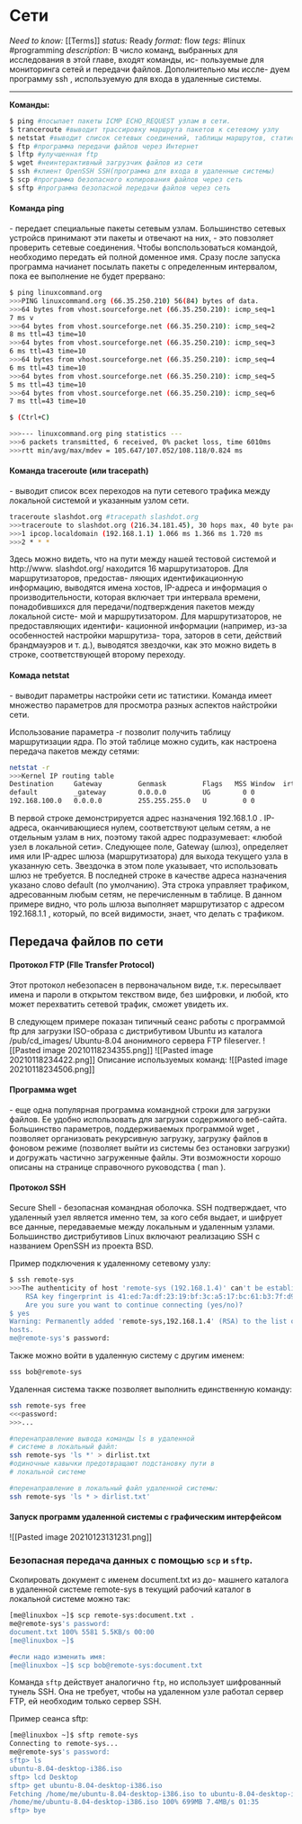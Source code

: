 # Сети
*Need to know:* [[Terms]]
*status:* Ready
*format:* flow
*tegs:* #linux #programming
*description:* В число команд, выбранных для исследования в этой главе, входят команды, ис-
пользуемые для мониторинга сетей и передачи файлов. Дополнительно мы иссле-
дуем программу ssh , используемую для входа в удаленные системы.

---
**Команды:**
```bash
$ ping #посылает пакеты ICMP ECHO_REQUEST узлам в сети.
$ tranceroute #выводит трассировку маршрута пакетов к сетевому узлу
$ netstat #выводит список сетевых соединений, таблицы маршрутов, статистику интерфейсов, маскируемые соединения и сведения о сленстве в широковещательных группах
$ ftp #программа передачи файлов через Интернет
$ lftp #улучшенная ftp
$ wget #неинтерактивный загрузчик файлов из сети
$ ssh #клиент OpenSSH SSH(программа для входа в удаленные системы)
$ scp #программа безопасного копирования файлов через сеть
$ sftp #программа безопасной передачи файлов через сеть
```

#### Команда ping
\- передает специальные пакеты сетевым узлам. Большинство сетевых устройсв принимают эти пакеты и отвечают на них, - это повзоляет проверить сетевые соединения.
Чтобы вопспользоваться командой, необходимо передать ей полной доменное имя. Сразу после запуска программа начианет посылать пакеты с определенным интервалом, пока ее выполнение не будет прервано:
```bash
$ ping linuxcommand.org
>>>PING linuxcommand.org (66.35.250.210) 56(84) bytes of data.
>>>64 bytes from vhost.sourceforge.net (66.35.250.210): icmp_seq=1
7 ms v
>>>64 bytes from vhost.sourceforge.net (66.35.250.210): icmp_seq=2
8 ms ttl=43 time=10
>>>64 bytes from vhost.sourceforge.net (66.35.250.210): icmp_seq=3
6 ms ttl=43 time=10
>>>64 bytes from vhost.sourceforge.net (66.35.250.210): icmp_seq=4
6 ms ttl=43 time=10
>>>64 bytes from vhost.sourceforge.net (66.35.250.210): icmp_seq=5
5 ms ttl=43 time=10
>>>64 bytes from vhost.sourceforge.net (66.35.250.210): icmp_seq=6
7 ms ttl=43 time=10

$ (Ctrl+C)

>>>--- linuxcommand.org ping statistics ---
>>>6 packets transmitted, 6 received, 0% packet loss, time 6010ms
>>>rtt min/avg/max/mdev = 105.647/107.052/108.118/0.824 ms
```

#### Команда traceroute (или tracepath)
\- выводит список всех переходов на пути сетевого трафика между локальной системой и указанным узлом сети.
```bash
traceroute slashdot.org #tracepath slashdot.org
>>>traceroute to slashdot.org (216.34.181.45), 30 hops max, 40 byte packets
>>>1 ipcop.localdomain (192.168.1.1) 1.066 ms 1.366 ms 1.720 ms
>>>2 * * *
```
Здесь можно видеть, что на пути между нашей тестовой системой и http://www.
slashdot.org/ находится 16 маршрутизаторов. Для маршрутизаторов, предостав-
ляющих идентификационную информацию, выводятся имена хостов, IP-адреса
и информация о производительности, которая включает три интервала времени,
понадобившихся для передачи/подтверждения пакетов между локальной систе-
мой и маршрутизатором. Для маршрутизаторов, не предоставляющих идентифи-
кационной информации (например, из-за особенностей настройки маршрутиза-
тора, заторов в сети, действий брандмауэров и т. д.), выводятся звездочки, как это
можно видеть в строке, соответствующей второму переходу.

#### Комада netstat
\- выводит параметры настройки сети ис татистики. Команда имеет множество параметров для просмотра разных аспектов найстройки сети.

Использование параметра -r позволит получить таблицу маршрутизации ядра.
По этой таблице можно судить, как настроена передача пакетов между сетями:
```bash
netstat -r
>>>Kernel IP routing table
Destination     Gateway         Genmask         Flags   MSS Window  irtt Iface
default         _gateway        0.0.0.0         UG        0 0          0 wlp2s0
192.168.100.0   0.0.0.0         255.255.255.0   U         0 0          0 wlp2s0
```
В первой строке демонстрируется адрес назначения 192.168.1.0 . IP-адреса, оканчивающиеся нулем, соответствуют целым сетям, а не отдельным узлам в них, поэтому такой адрес подразумевает: «любой узел в локальной сети». Следующее поле, Gateway (шлюз), определяет имя или IP-адрес шлюза (маршрутизатора) для выхода текущего узла в указанную сеть. Звездочка в этом поле указывает, что использовать шлюз не требуется. В последней строке в качестве адреса назначения указано слово default (по умолчанию). Эта строка управляет трафиком, адресованным любым сетям, не перечисленным в таблице. В данном примере видно, что роль шлюза выполняет маршрутизатор с адресом 192.168.1.1 , который, по всей видимости, знает, что делать с трафиком.

## Передача файлов по сети
#### Протокол FTP (FIle Transfer Protocol)
Этот протокол небезопасен в первоначальном виде, т.к. пересылвает имена и пароли в открытом текством виде, без шифровки, и любой, кто может перехватить сетевой трафик, сможет увидеть их.

В следующем примере показан типичный сеанс работы с программой ftp для
загрузки ISO-образа с дистрибутивом Ubuntu из каталога /pub/cd_images/
Ubuntu-8.04 анонимного сервера FTP fileserver.
![[Pasted image 20210118234355.png]] ![[Pasted image 20210118234422.png]]
Описание используемых команд: ![[Pasted image 20210118234506.png]]

#### Программа wget
\- еще одна популярная программа командной строки для загрузки файлов. Ее удобно использовать для загрузки содержимого веб-сайта.
Большинство параметров, поддерживаемых программой wget , позволяет организовать рекурсивную загрузку, загрузку файлов в фоновом режиме (позволяет выйти из системы без остановки загрузки) и догружать частично загруженные
файлы. Эти возможности хорошо описаны на странице справочного руководства
( man ).

#### Протокол SSH 
Secure Shell - безопасная командная оболочка. SSH подтверждает, что удаленный узел является именно тем, за кого себя выдает, и шифрует все данные, передаваемые между локальным и удаленным узлами.
Большинство дистрибутивов Linux включают реализацию SSH с названием
OpenSSH из проекта BSD.

Пример подключения к удаленному сетевому узлу:
```bash
$ ssh remote-sys
>>>The authenticity of host 'remote-sys (192.168.1.4)' can't be established.
	RSA key fingerprint is 41:ed:7a:df:23:19:bf:3c:a5:17:bc:61:b3:7f:d9:bb.
	Are you sure you want to continue connecting (yes/no)?
$ yes
Warning: Permanently added 'remote-sys,192.168.1.4' (RSA) to the list of known
hosts.
me@remote-sys's password: 
```

Также можно войти в удаленную систему с другим именем:
```bash
sss bob@remote-sys
```

Удаленная система также позволяет выполнить единственную команду:
```bash
ssh remote-sys free
<<<password:
>>>...

#перенаправление вывода команды ls в удаленной 
# системе в локальный файл:
ssh remote-sys 'ls *' > dirlist.txt
#одиночные кавычки предотвращают подстановку пути в 
# локальной системе

#перенаправление в локальный файл удаленной системы:
ssh remote-sys 'ls * > dirlist.txt'
```


#### Запуск программ удаленной системы с графическим интерфейсом
![[Pasted image 20210123131231.png]]

### Безопасная передача данных с помощью `scp` и `sftp`.

Cкопировать документ с именем document.txt из до-
машнего каталога в удаленной системе remote-sys в текущий рабочий каталог в локальной системе можно так:
```bash
[me@linuxbox ~]$ scp remote-sys:document.txt .
me@remote-sys's password:
document.txt 100% 5581 5.5KB/s 00:00
[me@linuxbox ~]$

#если надо изменить имя:
[me@linuxbox ~]$ scp bob@remote-sys:document.txt
```

Команда `sftp` действует аналогично `ftp`, но использует шифрованный тунель SSH. Она не требует, чтобы на удаленном узле работал сервер FTP, ей необходим только сервер SSH. 

Пример сеанса sftp:
```bash
[me@linuxbox ~]$ sftp remote-sys
Connecting to remote-sys...
me@remote-sys's password:
sftp> ls
ubuntu-8.04-desktop-i386.iso
sftp> lcd Desktop
sftp> get ubuntu-8.04-desktop-i386.iso
Fetching /home/me/ubuntu-8.04-desktop-i386.iso to ubuntu-8.04-desktop-i386.iso
/home/me/ubuntu-8.04-desktop-i386.iso 100% 699MB 7.4MB/s 01:35
sftp> bye
```

